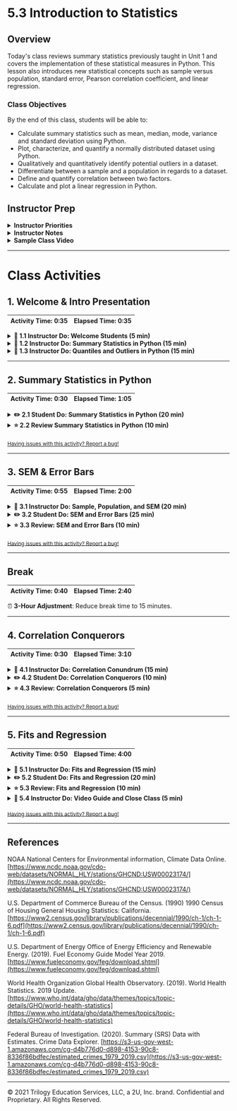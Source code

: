 # 5.3 Introduction to Statistics

## Overview

Today's class reviews summary statistics previously taught in Unit 1 and covers the implementation of these statistical measures in Python. This lesson also introduces new statistical concepts such as sample versus population, standard error, Pearson correlation coefficient, and linear regression.

### Class Objectives

By the end of this class, students will be able to:

* Calculate summary statistics such as mean, median, mode, variance and standard deviation using Python.
* Plot, characterize, and quantify a normally distributed dataset using Python.
* Qualitatively and quantitatively identify potential outliers in a dataset.
* Differentiate between a sample and a population in regards to a dataset.
* Define and quantify correlation between two factors.
* Calculate and plot a linear regression in Python.

## Instructor Prep

<details>
  <summary><strong>Instructor Priorities</strong></summary>

* Students should be able to plot and characterize a dataset using Matplotlib.

* Students should be able to determine which Python module is most appropriate to calculate their summary statistics depending on their datasets.

* Students should be able to identify when they have a sample dataset versus a population dataset.

* Students should be able to differentiate between a correlation and a regression analysis.

</details>

<details>
    <summary><strong>Instructor Notes</strong></summary>

* You may find that this lesson falls on a weekday due to a holiday shifting the course schedule. In this case, we have provided notes within the LP that will allow you to **easily adjust the length of the lesson to fit into a weekday class**.

  * Be on the lookout for a ⏰**3-Hour Adjustment** note at the top of activities in this Lesson Plan. If this class is being taught on a weekday, please utilize the directions found in the note. Keep in mind that breaks will be reduced from 40 minutes to the typical 15 minutes for a weekday class as well.

  * Shortening these activities could potentially limit the students' ability to finish them, so please remind them to utilize office hours to clear up any questions they may have.

* To facilitate discussion as well as provide supplemental visual aids, a slide deck has been provided to accompany the beginning of each instructor activity today. All of the content in the slide deck is contained within the lesson plan. Therefore, use of the provided slides is optional.

* The slideshows are for instructor use only. When distributing slides to students, please first export the slides to a PDF file. You may then send out the PDF file.

* The goal with today's material is to empower students to use statistical tools for describing and discussing data. To that end, take your time and ensure that students understand the concepts behind each statistical topic before discussing the functions in Python.

* To minimize the extent to which today's lesson might feel thematic discontinuous with the previous days' work with Matplotlib, emphasize taking a _graphical_ approach to understanding today's concepts.

* Please refer to our [Student FAQs](../../../05-Instructor-Resources/README.md#unit-05-matplotlib) for answers to questions frequently asked by students of this program. If you have any recommendations for additional questions, feel free to log an issue or a pull request with your desired additions.

* Have your TAs refer to the [Time Tracker](TimeTracker.xlsx) to keep the class on track.

</details>

<details>
  <summary><strong>Sample Class Video</strong></summary>
* To view an example class lecture, see: [Class Video](https://codingbootcamp.hosted.panopto.com/Panopto/Pages/Viewer.aspx?id=34a319b8-0492-4c84-9e22-562643ad52d5). Note that the video may not reflect the most recent lesson plan.

</details>

- - -

# Class Activities

## 1. Welcome & Intro Presentation

| Activity Time:       0:35 |  Elapsed Time:      0:35  |
|---------------------------|---------------------------|

<details>
  <summary><strong>📣 1.1 Instructor Do: Welcome Students (5 min)</strong></summary>

* Open the [slideshow](https://docs.google.com/presentation/d/1pa6h261pEwK6EG0MpmlDpo6DCvAQnqUz1ep1uQEs_e4) and use slides 1–4 to facilitate your welcome to the class while covering the following talking points:

  * Welcome to Day 3 of Matplotlib. Today's lesson will focus on bringing together our knowledge of fundamental statistics with Matplotlib and SciPy.

  * Once we are comfortable with the basic statistics in Python, we will introduce a few new statistical concepts and models that students can use in their projects.

</details>

<details>
  <summary><strong>📣 1.2 Instructor Do: Summary Statistics in Python (15 min)</strong></summary>

* Open the [slideshow](https://docs.google.com/presentation/d/1pa6h261pEwK6EG0MpmlDpo6DCvAQnqUz1ep1uQEs_e4) and use slides 5–14 to accompany the demo. Discuss the following talking points:

* Begin by asking the class to define the measure of central tendency.

* Remind the students the measure of central tendency is the center of a dataset, and is commonly referred to as an average.

  * The most common measures of central tendency are the **mean**, **median** and **mode**.

  * The **mean** of a dataset is what is known as the arithmetic average of a dataset. It is calculated from the sum all of the numbers divided by the number of elements in a dataset.

  * The **median** of a dataset is the middle element. It is calculated from listing the data numerically and selecting the middle element. For even-length datasets, the average of the 2 center elements is the median of the dataset.

  * The **mode** of a dataset is the most frequently occurring element. The mode can be used for either numeric or categorical data.

    ![Categorical Mode](Images/catagorical_mode.png)

* Explain that with Python, there are a number of ways to measure the central tendency of the data. However, for this class we will be looking at the NumPy and SciPy packages and modules.

  * We will use the NumPy package to test for `mean` and `median` and use the SciPy package to test for `mode`.

  * The reason we need to use both NumPy and SciPy modules to calculate the measures of central tendency is that mode is not a function in NumPy. This is likely because NumPy is a very lightweight module and calculating the mode can be computationally intensive.

* Point out that for those curious, Pandas also provides functions to measure central tendency, but students will need to look at the documentation on their own.

* Explain that the main focus of today is learning how to characterize, analyze, and visualize new data.

  * The reason we would want to plot new data as soon as possible is to identify key characteristics about the data.

  * Key characteristics can include if the data is normally distributed, if the data is multimodal, or if there are clusters in the data.

  * Another characteristic of normally distributed data is that its distribution follows a characteristic bell-curve shape.

* Ask the students to define **variance** and **standard deviation**.

  * **Variance** is the measurement of how far each number in the dataset is away from the mean of the dataset.

  * **Standard deviation** is the square root of the variance.

  * When calculating the variance and standard deviation in Python, we will use the NumPy module.

* Open the example notebook [01-Ins_Summary_Statistics/samples.ipynb](Activities/01-Ins_Summary_Statistics/Solved/samples.ipynb).

* Execute the first 3 blocks of code.

```python
# Dependencies
import pandas as pd
import matplotlib.pyplot as plt
import scipy.stats as sts
import numpy as np

# Read in the LAX temperature data
temperature_df = pd.read_csv('../Resources/lax_temperature.csv')
temperatures = temperature_df['HourlyDryBulbTemperature']

# Demonstrate calculating measures of central tendency
mean_numpy = np.mean(temperatures)
print(f"The mean temperature at the LAX airport is {mean_numpy}")

median_numpy = np.median(temperatures)
print(f"The median temperature at the LAX airport is {median_numpy}")

mode_scipy = sts.mode(temperatures)
print(f"The mode temperature at the LAX airport is {mode_scipy}")
```

* Explain to the students that this first dataset contains National Oceanic and Atmospheric Administration temperature measurements taken at the Los Angeles International (LAX) airport.

  * To calculate the mean, NumPy provides a decimal with far too much precision. Therefore we should always round the output of `numpy.mean`. In most cases, rounding the mean to the nearest hundredth decimal is sufficient.

  * To calculate the median, NumPy also can provide a decimal with far too much precision. However, with this dataset, the median was already rounded.

  * To calculate the mode, the `scipy.stats` module returns 2 arrays, one for all mode values, another for the frequency of each mode.

* Remind the students that the easiest way to assert if a dataset has multiple modes, clusters of values, or if the dataset is normally distributed, is to plot the data using Matplotlib.

* Execute the next block of code.

```python
# Characterize the data set using matplotlib and stats.normaltest
plt.hist(temperatures)
plt.xlabel('Temperature (°F)')
plt.ylabel('Counts')
plt.show()
print(sts.normaltest(temperatures.sample(50)))
```

![the histogram of the temperature data appears normally distributed](Images/intro_norm_dist.png)

* Point out to the students that there only appears to be one mode in the dataset. Furthermore, the distribution of temperatures around the mode seems to form a bell curve.

  * This bell-curve characteristic is known in statistics as a **normal distribution**.

  * The theory behind a **normal distribution** is outside of the scope of this lesson, but it is important to know whether your data is normally distributed.

* Explain that many statistical tests assume that the data is normally distributed. Using such statistical tests when the data is _not_ normally distributed can cause us to draw incorrect conclusions.

  * The `stats.normaltest` function offers a more quantitative verification of normal distribution.

  * When we used `stats.normaltest` in our example code, we also used the Pandas `DataFrame.sample` function.

  * Because `stats.normaltest` function assumes a relatively small sample size, we could not run the test on our entire temperature data. Therefore, we must test on a subset of randomly selected values using Pandas's `DataFrame.sample` function.

  * We interpret the results of `stats.normaltest` using the **p** value. A **p** value 0.05 or larger indicates normally distributed data.

  * Because our **p** value is approximately 0.05 or greater, we can conclude that this distribution is normal.

* Execute the next code block.

```python
# Demonstrate calculating the variance and standard deviation using the different modules
var_numpy = np.var(temperatures,ddof = 0)
print(f"The population variance using the NumPy module is {var_numpy}")

sd_numpy = np.std(temperatures,ddof = 0)
print(f"The population standard deviation using the NumPy module is {sd_numpy}")
```

* Point out that to calculate the total variance or standard deviation in NumPy, we must provide the list of numbers as well as `ddof =0`.

  * The `ddof = 0` argument is to ensure we calculate the population variance and standard deviation.

  * We will talk about sample versus population later in the class.

* Execute the next code block.

```python
# Calculate the 68-95-99.7 rule using the standard deviation
print(f"Roughly 68% of the data is between {round(mean_numpy-sd_numpy,3)} and {round(mean_numpy+sd_numpy,3)}")
print(f"Roughly 95% of the data is between {round(mean_numpy-2*sd_numpy,3)} and {round(mean_numpy+2*sd_numpy,3)}")
print(f"Roughly 99.7% of the data is between {round(mean_numpy-3*sd_numpy,3)} and {round(mean_numpy+3*sd_numpy,3)}")
```

* Remind students that when we have a dataset that is normally distributed, we can use the **68-95-99.7** rule to characterize the data.

  * The **68-95-99.7** rule states that roughly 68% of all values in normally distributed data fall within one standard deviation of the mean (in either direction). Additionally, 95% of the values fall within two standard deviations, and 99.7% of the values fall within three standard deviations.

* Ask the students to define the **z-score**.

  * The z-score is the number of standard deviations a given number is from the mean of the dataset.

  * To calculate a z-score in Python, we must use the SciPy `stats.zscore` function.

* Execute the next code block.

```python
# Demonstrate calculating the z-scores using SciPy
z_scipy = sts.zscore(temperatures)
print(f"The z-scores using the SciPy module are {z_scipy}")
```

* Point out that the output of `stats.zscore` is a list of z-scores that is equal in length to the list of temperatures. Therefore, if we want to know the z-score for any given value, we must find use index of that value from the temperature list.

* Send out the solution notebook for students to refer to later.

</details>

<details>
  <summary><strong>📣 1.3 Instructor Do: Quantiles and Outliers in Python (15 min)</strong></summary>

* ⏰**3-Hour Adjustment**: Reduce activity time to 10 minutes.

* Open the [slideshow](https://docs.google.com/presentation/d/1pa6h261pEwK6EG0MpmlDpo6DCvAQnqUz1ep1uQEs_e4) and use slides 15–20 to accompany the beginning of this section.

* Begin this section by asking the class to define **quantiles**, **quartiles**, and **outliers**.

  * **Quantiles** are a way to divide our data into well-defined regions based on their order in a ranked list. The 2 most common quantiles used are **quartiles** and **percentiles**.

  * **Quartiles** divide the sorted data into 4 equal-sized groups and the median is known as the second quartile.

  * An **outlier** is an extreme value in a dataset that can skew a dataset. An **outlier** is typically identified as a value that is 1.5 * IQR (**interquartile range**) beyond the first and third quartiles.

  * We can visually identify quartiles and outliers using a box and whisker plot. Alternatively, we can identify quartiles using the `1.5 * IQR` rule.

  * When datasets are too large to identify the outliers visually, or when analysis requires more quantitative measures, we should calculate the interquartile range manually using Python modules.

* Now open the activity notebook: [02-Ins_Quartiles_and_Outliers/samples.ipynb](Activities/02-Ins_Quartiles_and_Outliers/Solved/samples.ipynb).

* Execute the first 2 blocks of code.

```python
# Dependencies
import pandas as pd
import numpy as np
import matplotlib.pyplot as plt

# Example outlier plot of reaction times
times = [96,98,100,105,85,88,95,100,101,102,97,98,5]
fig1, ax1 = plt.subplots()
ax1.set_title('Reaction Times at Baseball Batting Cage')
ax1.set_ylabel('Reaction Time (ms)')
ax1.boxplot(times)
plt.show()
```

![reaction times boxplot](Images/outlier_batting.png)

* Explain that this first dataset is a theoretical collection of reaction times measured at a baseball batting cage.

* Explain that a box and whisker plot is widely used in data science due to the amount of information it provides at-a-glance.

  * We render a box and whisker plot in Matplotlib using the `pyplot.boxplot` function.

  * The `pyplot.boxplot` function simply requires a list of numbers to draw.

  * The red line in the box plot is the median of the data.

  * The box surrounding the median is the IQR.

  * The whiskers that protrude from the box in the plot can be modified depending on the use, but by default represent 1.5 * IQR, or the outlier boundaries.

  * The data points that are located beyond the whiskers in the plot are potential outliers.

  * In this dataset, the 2 smallest data points appear to be outliers.

* Show the students an annotated boxplot for visual guidance.

![the annotated boxplot](Images/outlier_boxplot_annot.png)

* Execute the next block of code.

```python
# We need to sort the data to determine which could be outliers
times.sort()
print(times)
```
* Explain that once we have identified potential outliers in a box and whisker plot, we can use the sorted dataset to estimate which of the data points fall outside the outlier boundary.

* Point out that the 5 ms and 85 ms times are outside of the whiskers and may merit investigation.

* Execute the next block of code.

```python
# The second example again looks at the LAX temperature data set and computes quantiles
temperature_df = pd.read_csv('../Resources/lax_temperature.csv')
temperatures = temperature_df['HourlyDryBulbTemperature']

fig1, ax1 = plt.subplots()
ax1.set_title('Temperatures at LAX')
ax1.set_ylabel('Temperature (°F)')
ax1.boxplot(temperatures)
plt.show()
```

![The LAX temperatures have too many data points to identify outliers](Images/outliers_temperatures.png)

* Explain to the students that this example is looking back at the LAX temperatures from NOAA.

  * This dataset has over 3,000 data points and we already know it to be normally distributed.

  * When we know a dataset is normally distributed, we can expect at least a few data points to be potential outliers.

* Explain to the class that we can also identify potential outliers using Pandas.

* Explain that we can use Pandas to easily calculate the interquartile range to generate the outlier boundaries.

* Execute the next block of code.

```python
# If the data is in a dataframe, we use pandas to give quartile calculations
quartiles = temperatures.quantile([.25,.5,.75])
lowerq = quartiles[0.25]
upperq = quartiles[0.75]
iqr = upperq-lowerq

print(f"The lower quartile of temperatures is: {lowerq}")
print(f"The upper quartile of temperatures is: {upperq}")
print(f"The interquartile range of temperatures is: {iqr}")
print(f"The the median of temperatures is: {quartiles[0.5]} ")

lower_bound = lowerq - (1.5*iqr)
upper_bound = upperq + (1.5*iqr)
print(f"Values below {lower_bound} could be outliers.")
print(f"Values above {upper_bound} could be outliers.")
```

* Explain that in order to properly calculate the lower and upper quartiles of a dataset we would need to calculate the median of our dataset. Once we split our data into two groups using the median, we would then need to find the median of the lower and upper groups to determine the quartiles.

* Explain that a very common practice in data science is to approximate the median-of-a-median quartile values by using prebuilt quantile functions such as Pandas's `quantile` method.

* Point out that Pandas's `quantile` method requires decimal values between 0 and 1. In addition you must pass the quantile as the index instead of relative index values.

```python
# You cannot pass a 0 index to retrieve the first element,
# it requires the actual value of 0.25
lowerq = quartiles[0.25]
```

* Point out that once you have calculated the IQR, you can create the boundaries to quantitatively determine any potential outliers.

* Send out the solution notebook for students to refer to in the next activity.

</details>

- - -

## 2. Summary Statistics in Python

| Activity Time:       0:30 |  Elapsed Time:      1:05  |
|---------------------------|---------------------------|

<details>
  <summary><strong>✏️ 2.1 Student Do: Summary Statistics in Python (20 min)</strong></summary>

* ⏰**3-Hour Adjustment**: Reduce activity time to 15 minutes.

* **File**: [California Housing Data](Activities/03-Stu_Summary_Stats_Python/Resources/California_Housing.csv)

* **Instructions:** [README.md](Activities/03-Stu_Summary_Stats_Python/README.md)

* In this activity, students will be tasked with calculating a number of summary statistics using California housing data.

* You may choose to open the [slideshow](https://docs.google.com/presentation/d/1pa6h261pEwK6EG0MpmlDpo6DCvAQnqUz1ep1uQEs_e4) and use slides 21–23 to accompany this activity.

</details>

<details>
  <summary><strong>⭐ 2.2 Review Summary Statistics in Python (10 min)</strong></summary>

* Open the solution to the previous activity: [03-Stu_Summary_Stats_Python/Solved/summary_stats.ipynb](Activities/03-Stu_Summary_Stats_Python/Solved/summary_stats.ipynb)

* Explain and run through the first 2 blocks of code.

```python
# Dependencies
import pandas as pd
import matplotlib.pyplot as plt
import scipy.stats as sts

# Read in the california housing data set
california_data = pd.read_csv('../Resources/California_Housing.csv')
california_data.head()
```

* Explain that the first few blocks of code simply read in the California housing data from the Resources folder using Pandas.

* Execute the next block of code.

```python
# Determine which measure of central tendency is most appropriate to describe the Population
plt.hist(california_data['Population'])
plt.xlabel('Population')
plt.ylabel('Counts')
plt.show()
print(california_data['Population'].mean())
print(california_data['Population'].median())
print(california_data['Population'].mode())
```

![The matplotlib hist plot allows us to determine the most appropriate measure of central tendency](Images/review_population.png)

* Explain that in most cases we would plot the data using a histogram to determine the most appropriate means of measuring the central tendency.

* Point out that this data appears to be right skewed, so the median is arguably the most appropriate.

* Explain that because the mean, median, and mode all are between 1,100 and 1,400, all 3 measures of central tendency describe the center of the dataset.

  * Point out that all 3 measures are roughly the same due to the limited number of data points in the data set.

  * Caution students that when data sets are larger, the mean becomes more affected by the skew and will no longer describe the center of the data.

* Execute the next code block.

```python
# Determine if the house age in California is normally distributed
plt.hist(california_data['HouseAge'])
plt.xlabel('House Age (years)')
plt.ylabel('Counts')
plt.show()
print(sts.normaltest(california_data["HouseAge"].sample(100)))
```

![The matplotlib hist plot allows us to also determine if the data looks normally distributed](Images/review_age.png)

* Point out that this data is a little fatter than a normal bell-curve shape, but it visually resembles a normal distribution.

* Remind the students that when a data set is large we have to be careful how we identify normal distribution.

* Explain that in order to calculate how normally distributed the data is, we must first take a random sample of rows using the Pandas' `sample` function. Once we have our sample data we can test for normality using `stats.normaltest`.

* Point out that running the `normaltest` several times results in the **p** value fluctuating around or above 0.05, which means the data is normally distributed.

* Execute the next code block.

```python
# Determine if there are any potential outliers in the average occupancy in California
quartiles = california_data['AveOccup'].quantile([.25,.5,.75])
lowerq = quartiles[0.25]
upperq = quartiles[0.75]
iqr = upperq-lowerq

print(f"The lower quartile of occupancy is: {lowerq}")
print(f"The upper quartile of occupancy is: {upperq}")
print(f"The interquartile range of occupancy is: {iqr}")
print(f"The the median of occupancy is: {quartiles[0.5]} ")

lower_bound = lowerq - (1.5*iqr)
upper_bound = upperq + (1.5*iqr)
print(f"Values below {lower_bound} could be outliers.")
print(f"Values above {upper_bound} could be outliers.")

outlier_occupancy = california_data.loc[(california_data['AveOccup'] < lower_bound) | (california_data['AveOccup'] > upper_bound)]
outlier_occupancy
```

* Explain that we can use the 1.5 * IQR rule to identify potential outliers in the dataset.

* Explain that once we have the lower and upper outlier bounds, we can use Pandas to filter the data. Show the code that filters the dataframe using `loc` and the output dataframe.

* Point out that there are 100 potential outliers in the "Average Occupancy".

* Execute the next code block.

```python
# With the potential outliers, what is the lowest and highest median income (in $1000s) observed?
print(f"The minimum median income of the potential outliers is {outlier_occupancy['MedInc'].min()}")
print(f"The maximum median income of the potential outliers is {outlier_occupancy['MedInc'].max()}")
```

* Explain that once we have the filtered dataframe, we can use the `min` and `max` functions on the median income column to determine the min and max values.

* Execute the final code block.

```python
# Bonus - plot the latitude and longitude of the California housing data using Matplotlib, color the data points using the median income of the block.
plt.scatter(california_data['Longitude'],california_data['Latitude'],c=california_data['MedInc'])
clb = plt.colorbar()
plt.xlabel("Longitude")
plt.ylabel("Latitude")
clb.set_label("Median Income")
plt.show()
```

![Plotting latitude and longitude on a scatter plot creates a rough geographical outline](Images/california_map.png)

* Point out if we plot the latitude and longitude on a scatter plot we get a rough outline of the state of California.

* Explain that by coloring the data points median income data, a trend emerges from where the outliers are relative to their position in the state.

* Point out it appears that Los Angeles may have some potential outliers in the data along with some in Northern California. Neat!

* Send out the solution for students to review later.

</details>

<sub>[Having issues with this activity? Report a bug!](https://bit.ly/2ylx6oP)</sub>

- - -

## 3. SEM & Error Bars

| Activity Time:       0:55 |  Elapsed Time:      2:00  |
|---------------------------|---------------------------|

<details>
  <summary><strong>📣 3.1 Instructor Do: Sample, Population, and SEM (20 min)</strong></summary>

* Open the [slideshow](https://docs.google.com/presentation/d/1pa6h261pEwK6EG0MpmlDpo6DCvAQnqUz1ep1uQEs_e4) and use slides 24–29.

* Begin the activity by introducing the following scenario: Weeks before Election Day, a local newspaper in a hypothetical city wants to predict the winner of the mayoral election. The newspaper will poll voters for their intended candidate. Point out the following:

  * It would be prohibitively expensive to ask every voter in the city whom they will vote for, nor is it possible to know exactly which people will go out and vote on Election Day.

  * The newspaper must therefore ask a _subset_ of all eligible voters in the city about their voting habits and _extrapolate_ information from the results.

  * In this scenario, the newspaper decides to poll 1,000 eligible voters shopping at grocery stores across the city.

  * By using the polling results from the 1,000 eligible voters, the newspaper can try to make an accurate prediction of the mayoral election outcome.

* Explain that this hypothetical scenario is an example of a **sample** data set versus a **population** data set.

  * In statistics, a **population** is a complete data set that contains all possible elements of a study or experiment.

  * In this scenario, the population data set would be the voting habits of all eligible voters in the city.

  * In statistics, a **sample** is a subset of a population dataset, where not all elements of a study or experiment are collected or measured.

  * In this scenario, the sample dataset is the 1,000 eligible voters polled across the city.

  * In data science, the concept of sample versus population does not strictly apply to people or animals. Any comprehensive dataset is considered a population, and any dataset that is a subset of a larger data set is considered a sample.

* Open the example file: [05-Ins_Standard_Error/standard_error.ipynb](Activities/04-Ins_Standard_Error/Solved/standard_error.ipynb).

* Execute the first 2 blocks of code to bring in the fuel economy dataset.

```python
# Dependencies
import pandas as pd
import random
import matplotlib.pyplot as plt
import numpy as np
from scipy.stats import sem

# Set the seed so our data is reproducible
random.seed(42)

# Sample versus population example fuel economy
fuel_economy = pd.read_csv('../Resources/2019_fuel_economy.csv')

# First overview the data set - how many factors, etc.
print(fuel_economy.head())
```

* Explain that in this example we will be looking at 2019 vehicle fuel economy data from [fueleconomy.gov](https://https://www.fueleconomy.gov/feg/download.shtml). Our population data contains the fuel economy data for all 1,242 different 2019 model vehicles tested by the U.S. Department of Energy in 2018.

* Calculate the population mean and standard deviation using the notebook.

```python
# Calculate the summary statistics and plot the histogram of the entire population data
print(f"The mean MPG of all vehicles is: {round(fuel_economy.Combined_MPG.mean(),2)}")
print(f"The standard deviation of all vehicle's MPG is: {round(fuel_economy.Combined_MPG.std(),2)}")
```

* The mean miles per gallon of all vehicles tested is 23.33, while the standard deviation of all vehicles tested is 5.94.

* Plot the histogram of the fuel efficiency of all vehicles tested using the notebook.

```python
plt.hist(fuel_economy.Combined_MPG)
plt.xlabel("Fuel Economy (MPG)")
plt.ylabel("Number of Vehicles")
plt.show()
```

![This is the histogram of the population fuel economy data.](Images/fuel_economy_hist.png)

* Point out to the students that when it comes to selecting a sample dataset, it is important to obtain a dataset that is representative of the entire population.

* Subset the fuel economy data set using `fuel_economy.iloc[range(766,856)]` and calculate the mean and standard deviation of this sample. Plot the histogram of the sample data.

```python
# Calculate the summary statistics and plot the histogram of the sample data using iloc
subset = fuel_economy.iloc[range(766,856)]
print(f"The mean MPG of all vehicles is: {round(subset.Combined_MPG.mean(),2)}")
print(f"The standard deviation of all vehicle's MPG is: {round(subset.Combined_MPG.std(),2)}")
plt.hist(subset.Combined_MPG)
plt.xlabel("Fuel Economy (MPG)")
plt.ylabel("Number of Vehicles")
plt.show()
```

![This is the histogram of the sample data obtained non-randomly.](Images/fuel_economy_bias_hist.png)

* Point out to the students that this sample data contains 90 data points from the fuel economy population dataset.

  * This sample data does not represent the population dataset well; the sample mean is much lower than the population mean and the sample standard deviation is far smaller than the population standard deviation.

  * The reason this sample does not represent the population data well is because it was not obtained using **random sampling**.

  * The random sampling is a technique in data science in which every subject or data point has an equal chance of being included in the sample.

  * This technique increases the likelihood that even a small sample size will include individuals from each group in the population.

* Subset the fuel economy dataset using `fuel_economy.sample(90)` and calculate the mean and standard deviation of this sample. Plot the histogram of the sample data.

```python
# Calculate the summary statistics and plot the histogram of the sample data using random sampling
subset = fuel_economy.sample(90)
print(f"The mean MPG of all vehicles is: {round(subset.Combined_MPG.mean(),2)}")
print(f"The standard deviation of all vehicle's MPG is: {round(subset.Combined_MPG.std(),2)}")
plt.hist(subset.Combined_MPG)
plt.xlabel("Fuel Economy (MPG)")
plt.ylabel("Number of Vehicles")
plt.show()
```

![This is the histogram of the sample data obtained using random sampling.](Images/fuel_economy_random_hist.png)

* Point out to the students that Pandas' `DataFrame.sample()` function uses random sampling to subset the DataFrame, creating a sample that is far more likely to represent the population data.

* Compare and contrast the calculated sample mean, standard deviations, and plots from both sample data sets.

  * Visually, the random sample has the same right skew to the distribution as the population data compared to the more normal distribution from the sliced sample.

  * The mean and standard deviation of the random sample are far closer to the population mean and standard deviation compared to the sliced sample.

* Caution the students that when describing a sample dataset using summary statistics such as the mean, quartiles, variance, and standard deviation, these statistical values are imperfect.

  * Fortunately, there are ways of quantifying the trustworthiness of a sample dataset.

* Open the notebook up again and look at the next block of code.

  * The population mean mpg in the fuel economy data set is 23.33, while the population standard deviation of all vehicles is 5.94.

  * The standard deviation is seemingly large compared to the mean, especially considering there are 1,242 vehicles in the dataset.
  The larger standard deviation is most likely due to the variety of vehicle types in the dataset.

* Ask the students to answer the following question: If we were to randomly select 30 cars from this dataset, would we expect the mean and standard deviation to look the same or different than the population mean and standard deviation?

  * A good answer is that we should expect a similar mean and standard deviation because the sample was selected randomly, but it will not be exactly the same.

* Explain that in order for us to estimate how well a sample is representative of the total population, we calculate the **standard error** (**standard error of the mean**, or SEM) of the sample.

  * The standard error describes how far a sample's mean is from the population's "true" mean.

  * The standard error is a function of sample size; as sample size increases, the standard error decreases.

* Reassure students that the formula for standard error is unimportant. There is a [function in SciPy](https://docs.scipy.org/doc/scipy/reference/generated/scipy.stats.sem.html) that calculates standard error for us.

* Using the notebook, create a new sample dataset from the fuel economy population data using `fuel_economy.sample(30)`. Demonstrate to the students how to calculate the SEM value using SciPy's `stats.sem` function.

```python
# Generate a new 30 vehicle sample and calculate the SEM of the sample
sample = fuel_economy.sample(30)
print(f"The SEM value for the sample fuel economy data is {sem(sample.Combined_MPG)}")
```

* Explain that one of the most common uses of SEM in data science is to compare and contrast sample data across a sample set. One easy way to visualize the differences in standard error across samples is to generate **error bars** on a scatter or line plot.

* Use the notebook to create a sample set of 10 samples, each containing 30 vehicles from the fuel economy population data.

```python
# Create a sample set of 10, each with 30 vehicles
vehicle_sample_set = [fuel_economy.sample(30) for x in range(0,10)]
```

* Demonstrate how to calculate the mean and SEM of each sample using list comprehension and plot the data using Matplotlib's `pyplot.errorbar` function.

```python
# Generate the plot data for each sample
means = [sample.Combined_MPG.mean() for sample in vehicle_sample_set]
standard_errors = [sem(sample.Combined_MPG) for sample in vehicle_sample_set]
x_axis = np.arange(0, len(vehicle_sample_set), 1) + 1

# Setting up the plot
fig, ax = plt.subplots()
ax.errorbar(x_axis, means, standard_errors, fmt="o")
ax.set_xlim(0, len(vehicle_sample_set) + 1)
ax.set_ylim(20,28)
ax.set_xlabel("Sample Number")
ax.set_ylabel("Mean MPG")
plt.show()
```

![This plot demonstrates error bars on our sample means.](Images/fuel_economy_error_bars.png)

* Reiterate that the standard error essentially tells us how likely it is that the sample's mean is "close" to the population's mean—the one we actually care seek to estimate.

  * The error bars that are the largest are the samples whose mean is the least likely to represent the population mean.

  * If the standard error of the samples is too large, we can increase the number of data points in the sample to reduce the standard error.

* Send out the solution notebook for students to refer to during the next activity.

</details>

<details>
  <summary><strong>✏️ 3.2 Student Do: SEM and Error Bars (25 min)</strong></summary>

* ⏰**3-Hour Adjustment**: Reduce activity time to 15 minutes.

* **File**: [05-Stu_Standard_Error/samples.ipynb](Activities/05-Par_Standard_Error/Unsolved/samples.ipynb)

* **Instructions:** [README.md](Activities/05-Par_Standard_Error/README.md)

* In this activity, students will work with a partner to characterize sample data from a Boston housing dataset. Be sure students compare their calculated values between one another as they progress through the activity.

* You may choose to open the [slideshow](https://docs.google.com/presentation/d/1pa6h261pEwK6EG0MpmlDpo6DCvAQnqUz1ep1uQEs_e4) and use slides 30–34 to accompany this activity.

</details>

<details>
  <summary><strong>⭐ 3.3 Review: SEM and Error Bars (10 min)</strong></summary>

* Open the solution to the previous activity: [05-Par_Standard_Error/samples.ipynb](Activities/05-Par_Standard_Error/Solved/samples.ipynb).

* Explain that the first few lines simply load in the Boston housing data and print out the description.

```python
# Dependencies
from matplotlib import pyplot as plt
import numpy as np
import pandas as pd
from sklearn.datasets import load_boston
from scipy.stats import sem

# Import the Boston housing data set and get description
boston_dataset = load_boston()
print(boston_dataset.DESCR)
```

* Point out in the description there are 13 numerical or categorical predictive attributes and one target attribute.

  * The target attribute "MEDV" contains the housing values we are looking for; it is the median value of owner-occupied homes (in thousands of dollars).

  ![This is the easiest means of creating a DataFrame and then adding an additional column.](Images/15-building-dataframe.png)

* Point out that the easiest way to create a sample set is to combine list comprehension with Pandas.

```python
# Create a bunch of samples, each with sample size of 20
nsamples = 25
div = 20
samples = [housing_data.sample(div) for x in range(0,nsamples)]
```

* Explain that we can also use list comprehension to calculate the means and SEMs for each sample.

```python
# Calculate means
means = [s.MEDV.mean() for s in samples]
# Calculate standard error on means
sems = [sem(s.MEDV) for s in samples]
```

* Explain that once we have the means and SEM values for each sample, we can plot these using Matplotlib's `pyplot.errorbar` function.

```python
# Plot sample means with error bars
fig, ax = plt.subplots()
ax.errorbar(np.arange(0, len(samples), 1)+1,means, yerr=sems, fmt="o", color="b",
            alpha=0.5, label="Mean of House Prices")
ax.set_xlim(0, len(means)+1)
ax.set_xlabel("Sample Number")
ax.set_ylabel("Mean of Median House Prices ($1000)")
plt.legend(loc="best", fontsize="small", fancybox=True)
plt.show()
```

  ![Demonstrating the plot itself](Images/15-plot.png)

* Explain that we can visually compare the means across the sample set using the plot, or quantitatively by computing the range of SEMs.

* Explain that the next block of code determines the smallest SEM and which sample the SEM was derived from.

```python
# Determine which sample's mean is closest to the population mean
print(f"The smallest SEM observed was {min(sems)}")
samp_index = sems.index(min(sems))
print(f"The sample with the smallest SEM is sample {samp_index+1}")
```
* Explain that we can then compare the sample with the smallest SEM against the entire population and look at their means.

  * The sample's mean should be very close to the population's mean.

* Repeat the sampling code using different a sample size of 100, and reproduce the error bar plot as well as the range of SEM values for the dataset. Repeat the code again with a sample size of 500.

```python
# Recreate the sample set with sample size of 100
nsamples = 25
div = 100
samples = [housing_data.sample(div) for x in range(0,nsamples)]

# Recreate the sample set with sample size of 500
nsamples = 25
div = 500
samples = [housing_data.sample(div) for x in range(0,nsamples)]
```

* Point out to the students that as sample size increases, the standard error decreases for all samples. The range of SEM values across the sample set will decrease as well.

* Explain that from this observation, we can conclude that as sample size increases, the samples become more and more representative of the population dataset.

* Send out the solution for students to review later.

</details>

<sub>[Having issues with this activity? Report a bug!](https://bit.ly/2UDGbCj)</sub>

- - -

## Break

| Activity Time:       0:40 |  Elapsed Time:      2:40  |
|---------------------------|---------------------------|

⏰ **3-Hour Adjustment**: Reduce break time to 15 minutes.

- - -

## 4. Correlation Conquerors

| Activity Time:       0:30 |  Elapsed Time:      3:10  |
|---------------------------|---------------------------|

<details>
  <summary><strong>📣 4.1 Instructor Do: Correlation Conundrum (15 min)</strong></summary>

* Open the [slideshow](https://docs.google.com/presentation/d/1pa6h261pEwK6EG0MpmlDpo6DCvAQnqUz1ep1uQEs_e4) and use slides 34–40 to cover the following talking points.

  * Often in data analysis we will ask the question "Is there any relationship between Factor A and Factor B?" This concept is known in statistics as **correlation**.

* Show the students the plot of a perfect positive correlation:

  ![This is an ideal positive correlation.](Images/corr_ideal_pos.png)

  * This is an example of a **positive correlation**. When two factors are positively correlated, they move in the same direction.

  * When the factor on the x-axis increases, the factor on the y-axis increases as well.

* Show the plot of a perfect negative correlation:

  ![This is an ideal negative correlation.](Images/corr_ideal_neg.png)

  * This is an example of a **negative correlation**. When two factors are negatively correlated, they move in opposite directions.

  * When the factor on the x-axis increases, the factor on the y-axis decreases.

* Show the students the plot with no correlation:

  ![This is no correlation.](Images/corr_none.png)

  * This is an example of two factors with **no correlation**. When two factors are not correlated, their values are completely independent between one another.

* Explain that with real-world data, it can be difficult to determine if two factors are correlated.

  * In statistics we can calculate the degree of correlation using the **Pearson correlation coefficient**.

  * The Pearson correlation coefficient is a quantitative measure that describes simultaneous movement (variability) of two factors.

    * The correlation coefficient, which is often indicated with the letter *r**, will always fall between –1 and 1.

    * An _r_ value of 1 indicates a perfect positive correlation, while an _r_ value of –1 indicates a perfect negative correlation.

    * An _r_ value of 0 means that there is no relationship between the two factors.

    * Most of the time, real-world data will not be the ideal case of -1,0, or 1. However, we can look at the correlation coefficient to determine how strongly or weakly two factors are related.

* Open the correlation example file, [06-Ins_Correlation_Conundrum](Activities/06-Ins_Correlation_Conundrum/Solved/correlation.ipynb), and execute the block of code to produce a real-world dataset.

```python
# Import the WHO dataset, drop missing data
who_data = pd.read_csv('../Resources/WHO_data.csv')
who_data = who_data.dropna()
who_data.head()
```

* Explain that for this example, we are looking at a dataset from the World Health Organization. This dataset contains a number of factors collected by WHO for each country regarding health, population, wealth and social tendencies.

* Execute the next four blocks of code to produce plots of different pairs of factors. Ask the class which pairs of factors they believe to be correlated.

  ![income versus alcohol](Images/correlation_plot1.png)

  ![population versus cell phones](Images/correlation_plot2.png)

  ![expenditure versus expectancy](Images/correlation_plot3.png)

  ![income versus measles](Images/correlation_plot4.png)

* Explain that all four of these pairs of factors are correlated with one another to varying degrees.

  * We will use the **Pearson correlation coefficient** to quantitate the degree of correlation.

  * We do not need to know the mathematical equation to derive the correlation coefficient. This is because most programming languages and analytical software have correlation functions built in or available through an imported module or package.

* Return to the notebook and execute the next block of code. This time, we will take the same pairs of factors and use SciPy's `stats.pearsonr` function to quantify the correlation.

```python
# The next example will compute the Pearson correlation coefficient between "Income per Capita" and "Average Alcohol Consumed"
income = who_data.iloc[:,1]
alcohol = who_data.iloc[:,8]
correlation = st.pearsonr(income,alcohol)
print(f"The correlation between both factors is {round(correlation[0],2)}")
```

* Explain that SciPy's `stats.pearsonr` function simply takes two numerical lists of values (i.e., two factors) and computes the Pearson correlation coefficient.

  * The output of the `stats.pearsonr` function returns both the _r_ value and a _p_ value. For now, we will only look at the _r_ value.

* Execute the next few blocks of code to reproduce the previous example's plots, but this time we accompany the plots with the Pearson's _r_ statistic.

![This is the code block that compares the plot with r-statistic.](Images/correlation_plot1_block.png)

* Point out to the students that across all four pairs of factors, we see the Pearson correlation coefficient range between .28 and .82. This means all four pairs of factors are positively correlated to varying degrees.

* Explain there is a general rule of thumb when describing the strength of a correlation in regards to the absolute value of r. Show the students the following table:

![the correlation rule of thumb](Images/correlation_table.png)

* Explain that we can use this table along with our calculated _r_ values to describe if there is any relationship between two factors.

* Finally, explain that calculating correlations across an entire dataset is a great way to try to find relationships between factors that one could test or investigate with more depth. But caution the students that correlations are not designed to determine the outcome of one variable from another—remember the saying that "correlation does not equal causation."

</details>

<details>
  <summary><strong>✏️ 4.2 Student Do: Correlation Conquerors (10 min)</strong></summary>

* **File:** [correlations.ipynb](Activities/07-Stu_Correlation_Conquerors/Unsolved/correlations.ipynb)

* **Instructions:** [README.md](Activities/07-Stu_Correlation_Conquerors/README.md)

* In this activity, students will be looking at different properties of wine to determine if wine characteristics are correlated.

* You may choose to open up the [slideshow](https://docs.google.com/presentation/d/1pa6h261pEwK6EG0MpmlDpo6DCvAQnqUz1ep1uQEs_e4) and use slides 41–43 to accompany this activity.

</details>

<details>
  <summary><strong>⭐ 4.3 Review: Correlation Conquerors (5 min)</strong></summary>

* Open the solution to the previous activity: [07-Stu_Correlation_Conquerors/Solved/correlations.ipynb](Activities/07-Stu_Correlation_Conquerors/Solved/correlations.ipynb).

* Explain that the first few lines simply load in the wine recognition data and print out the description.

```python
# Dependencies
import pandas as pd
import sklearn.datasets as dta
import scipy.stats as st
import matplotlib.pyplot as plt

# Read in the wine recognition data set from sklearn and load into Pandas
data = dta.load_wine()
wine_data = pd.DataFrame(data.data,columns=data.feature_names)
print(data.DESCR)
```

* Execute the next block of code to generate the malic_acid versus flavanoids scatter plot.

```python
# Plot malic_acid versus flavanoids on a scatterplot
malic_acid = wine_data.malic_acid
flavanoids = wine_data.flavanoids
plt.scatter(malic_acid,flavanoids)
plt.xlabel("Amount of Malic Acid")
plt.ylabel("Amount of Flavanoids")
plt.show()
```

![malic versus flavanoids](Images/correlation_malic_flav.png)

* Point out to the students that it appears that as the amount of malic acid increases, the amount of flavanoids decreases. However, this relationship is weak because the magnitude in which the flavanoids decrease is not consistent.

* Next, calculate the Pearson's correlation coefficient between malic acid and flavanoids.

```python
# Calculate the correlation coefficient between malic_acid and flavanoids
print(f"The correlation coefficient between malic acid and flavanoids is {round(st.pearsonr(malic_acid,flavanoids)[0],2)}")
```

* Explain that comparing the _r_ value of –0.41 to the "Strength of Correlation" table, we can confirm that the relationship between malic acid and flavanoids is a weak negative correlation.

* Now execute the next block of code to generate the alcohol versus color intensity scatter plot.

```python
# Plot alcohol versus color_intensity on a scatter plot
alcohol = wine_data.alcohol
color_intensity = wine_data.color_intensity
plt.scatter(alcohol,color_intensity)
plt.xlabel("Amount of Alcohol")
plt.ylabel("Intensity of Color")
plt.show()
```

![alcohol versus color intensity](Images/correlation_alc_color.png)

* Point out to the students that it appears that as the amount of alcohol increases, so does the color intensity. This relationship appears to be moderately correlated because the magnitude in which both factors increase is fairly consistent.

* Next, calculate the Pearson's correlation coefficient between alcohol and color intensity.

```python
# Calculate the correlation coefficient between alcohol and color intensity
print(f"The correlation coefficient between alcohol and color intensity is {round(st.pearsonr(alcohol,color_intensity)[0],2)}")
```

* Explain that when we compare the _r_ value of 0.55 to the  "Strength of Correlation", we confirm that the relationship between alcohol and color intensity is a moderate positive correlation.

* Finally, demonstrate using the Pandas `DataFrame.corr` function to generate the correlation matrix. Explain that we can use the `.corr()` function along with the Pandas `Dataframe.unstack()` function to easily compare all factors in a DataFrame with one another.

```python
# Generate the correlation DataFrame and sort all pairs of values
wine_corr = wine_data.corr()
wine_corr.unstack().sort_values()
```

* Point out to the students the pair of factors that has the strongest negative correlation is malic acid versus hue. Conversely, any factor compared to itself will always be perfectly correlated with a value of 1.

* Send out the solution for students to review later.

</details>

<sub>[Having issues with this activity? Report a bug!](https://bit.ly/2UYS18L)</sub>

- - -

## 5. Fits and Regression

| Activity Time:       0:50 |  Elapsed Time:      4:00  |
|---------------------------|---------------------------|

<details>
  <summary><strong>📣 5.1 Instructor Do: Fits and Regression (15 min)</strong></summary>

* ⏰**3-Hour Adjustment**: Reduce activity time to 15 minutes.

* Open the [slideshow](https://docs.google.com/presentation/d/1pa6h261pEwK6EG0MpmlDpo6DCvAQnqUz1ep1uQEs_e4) and use slides 44–51 as you cover the following talking points.

  * The final important statistical topic for the day is **linear regression**. However, before we can discuss linear regression, we must first talk about the equation of a line.

* Ask the students if anyone remembers the equation of a line. Explain to the students that most people were taught in school the equation of a line is _y_ = _mx_ + _b_.

  * The equation of a line defines the relationship between x-values and y-values.

  * When it comes to variables in the equation, we refer to the _x_ in the equation as the **independent variable**, and the _y_ as the **dependent variable**.

  * The **slope** of a line is denoted as _m_ in the equation, and the **_y_-intercept** is denoted as _b_ in the equation.

  * Knowing the slope and y-intercept of a line, we can determine any value of _y_ given the value for _x_. This is why we say _y_ is dependent on _x_.

  * Show the students the first linear plot.

  ![Plot of the exact y = x](Images/lineregress_plot1.png)

  * Explain that first plot is considered the ideal linear relationship of _y_ and _x_, where the _x_ and _y_ values are the same value.

  * Tell students that, in this plot, the equation for line is _y = x_ because the slope is equal to 1, and the _y_-intercept is equal to 0.

  * Point out that if we look at the _x_ value of 7 (denoted by the vertical dashed line), the corresponding _y_ value is also 7 (denoted by the horizontal dashed line).

  * Show the students the next linear plot.

  ![Plot with a smaller slope, larger intercept](Images/lineregress_plot2.png)

  * Explain that in this linear relationship between _x_ and _y_, the slope is much smaller, but the _y_-intercept is much larger.

  * Demonstrate to the students if you plug an _x_ value of 7 into the equation, the resulting _y_ value is 6.4.

  * Explain that this idea of relating _x_ values and _y_ values using the equation of a line is the general concept of **linear regression**.

    * **Linear regression** is used in data science to model and predict the relationship between two factors.

    * Although this may sound similar to correlation, there is a big difference between the two concepts––correlation quantifies if "factor Y" and "factor X" are related, while regression predicts "factor Y" values given values from "factor X."

    * By fitting the relationship of two factors to a linear equation, linear regression  allows us to predict where data points we did not measure might end up if we had collected more data.

    * Linear regression is a truly powerful tool––it provides us the means to predict house prices, stock market movements, and the weather based on other data.

* Reassure students that we will not dive into the mathematical details of linear regression; rather, we will focus on how to use [SciPy's linregress function](https://docs.scipy.org/doc/scipy/reference/generated/scipy.stats.linregress.html) to perform a linear regression, and visualize the linear regression using Matplotlib.

* Open the regression example file, [08-Ins_Fits_and_Regression/regression.ipynb](Activities/08-Ins_Fits_and_Regression/Solved/regression.ipynb), and execute the first three blocks of code.

```python
# Dependencies
from matplotlib import pyplot as plt
from scipy.stats import linregress
import numpy as np
from sklearn import datasets
import pandas as pd

# This example compares different factors in the Boston housing data set
boston_data = datasets.load_boston()
housing_data = pd.DataFrame(data=boston_data.data,columns=boston_data.feature_names)
housing_data['MEDV'] = boston_data.target

# Plot out rooms versus median house price
x_values = housing_data['RM']
y_values = housing_data['MEDV']
plt.scatter(x_values,y_values)
plt.xlabel('Rooms in House')
plt.ylabel('Median House Prices ($1000)')
plt.show()
```

  ![Plot of nRooms versus median housing price](Images/lineregress_plot4.png)

* Explain to the students that we are once again looking at the Boston housing dataset from scikit-learn. Specifically, we have plotted two factors from the Boston housing dataset in a scatter plot––rooms in a house versus the median housing prices.

* Point out to the students that visually we can see that there is a strong positive correlation between the two factors. We could say overall, when there are more rooms in a house, the median house price goes up.

* Explain that we can model this relationship using SciPy's `linregress` function by providing it both factors.

* Use the next block of code to demonstrate how to calculate the linear regression. Plot the regression line and equation over the scatter plot.

```python
# Add the linear regression equation and line to plot
x_values = housing_data['RM']
y_values = housing_data['MEDV']
(slope, intercept, rvalue, pvalue, stderr) = linregress(x_values, y_values)
regress_values = x_values * slope + intercept
line_eq = "y = " + str(round(slope,2)) + "x + " + str(round(intercept,2))
plt.scatter(x_values,y_values)
plt.plot(x_values,regress_values,"r-")
plt.annotate(line_eq,(6,10),fontsize=15,color="red")
plt.xlabel('Rooms in House')
plt.ylabel('Median House Prices ($1000)')
plt.show()
```

  ![Full plot of rooms versus price with regression and equation](Images/lineregress_plot5.png)

* Point out to the students that `linregress` produces a number of calculated values, such as slope, intercept, r-value, which is the correlation coefficient, _p_ value, and standard error. The slope, intercept, and standard error are values we have already discussed today.

* Explain that we can use the slope and intercept from the `linregress` function to generate our equation of a line. This linear equation can then be used to determine the corresponding _y_ values in order to plot the linear regression over our scatter plot.

* Point out that overall the regression line does a good job of predicting the _y_ values versus the _x_ values. However, some of the actual median housing prices are underestimated between 5 and 7 rooms in the house, and across the entire dataset are expensive houses regardless of rooms. Explain that these values are not accurately predicted by the regression model.

* Next, explain the following concepts:

  * If we wanted to quantify how well the linear regression model accounts for the variations found in a dataset, we look at the **r-squared** value, which is determined by squaring the correlation coefficient (`rvalue`).

  * The r-squared value is also known as **coefficient of determination**.

  * The r-squared value ranges between 0 and 1. An r-squared value of 0 indicates that the relationship between _x_ and _y_ explains none of the variations in the dataset. Conversely, an r-squared value of 1 indicates that the relationship between _x_ and _y_ explains all of the variation in the dataset.

  * The r-squared value is also the squared value of Pearson's correlation coefficient _r_. Therefore, the r-squared statistic can be used to describe the overall relationship between the two variables. An r-squared value of 0.25 would indicate that the relationship between _x_ and _y_ explains 25% of the variation in the dataset, and that the remaining 75% is accounted for by other factors.

* Execute the next block of code to reproduce the rooms versus price plot with the addition of the r-squared value.

```python
# Print out the r-squared value along with the plot.
x_values = housing_data['RM']
y_values = housing_data['MEDV']
(slope, intercept, rvalue, pvalue, stderr) = linregress(x_values, y_values)
regress_values = x_values * slope + intercept
line_eq = "y = " + str(round(slope,2)) + "x + " + str(round(intercept,2))
plt.scatter(x_values,y_values)
plt.plot(x_values,regress_values,"r-")
plt.annotate(line_eq,(6,10),fontsize=15,color="red")
plt.xlabel('Rooms in House')
plt.ylabel('Median House Prices ($1000)')
print(f"The r-squared is: {rvalue**2}")
plt.show()
```

* Point out to the students that the r-squared value of the relationship is 0.48. This means that the number of rooms accounts for 48% of the variation in house prices.

  * We could use the linear equation to predict median house prices when we have a different number of rooms than what was in the dataset and using this linear equation could lead to incorrect conclusions.

* Execute the next two blocks of code in the notebook.

```python
# The next example looks at a diabetes data set with less linear relationships
diabetes_data = datasets.load_diabetes()
data = pd.DataFrame(diabetes_data.data,columns=diabetes_data.feature_names)
data['1Y_Disease_Progress'] = diabetes_data.target

# Plot out the different factors in a scatter plot
x_values = data['bp']
y_values = data['1Y_Disease_Progress']
(slope, intercept, rvalue, pvalue, stderr) = linregress(x_values, y_values)
regress_values = x_values * slope + intercept
line_eq = "y = " + str(round(slope,2)) + "x + " + str(round(intercept,2))
plt.scatter(x_values,y_values)
plt.plot(x_values,regress_values,"r-")
plt.annotate(line_eq,(0,50),fontsize=15,color="red")
plt.xlabel('Normalized Blood Pressure')
plt.ylabel('1Y_Disease_Progress')
print(f"The r-squared is: {rvalue**2}")
plt.show()
```

  ![blood pressure versus progression](Images/lineregress_plot8.png)

* Explain that this dataset comes from the diabetes dataset from scikit-learn.

  * With this dataset, we want to quantify the relationship between the blood pressure of patients versus the progression of diabetes after 1 year since diagnosis.

  * With this plot, we can visually see there is a moderate positive correlation between blood pressure and disease progression. If we look at the linear regression model, the line does trend with the data, but the _y_ values are not well predicted by the linear equation.

  * The regression model produces an r-squared value of 0.19. This means that blood pressure accounts for 19% of the variation in the outcome: the progression of diabetes after 1 year since diagnosis. Considering that blood pressure and disease progression demonstrate a weak correlation, the simple linear model is not robust enough to adequately predict blood pressure.

  * It is unwise to use poor linear models to predict values. Doing so can lead to incorrect conclusions.

* Explain that from these examples we now understand the relationship between correlation and regression––the weaker the correlation is between two factors, the less predictive a linear regression model can be.

* Send out the code for students to refer to during the next activity.

</details>

<details>
  <summary><strong>✏️ 5.2 Student Do: Fits and Regression (20 min)</strong></summary>

* ⏰**3-Hour Adjustment**: Reduce activity time to 15 minutes.

* **Files:**

  * [09-Stu_Fits_and_Regression/crime.ipynb](Activities/09-Stu_Fits_and_Regression/Unsolved/crime.ipynb)

  * [crime_data.csv](Activities/09-Stu_Fits_and_Regression/Resources/crime_data.csv)

* **Instructions:** [README.md](Activities/09-Stu_Fits_and_Regression/README.md)

* In this activity students will be predicting the crime rates in 2019 using linear regression models.

* You may choose to open up the [slideshow](https://docs.google.com/presentation/d/1pa6h261pEwK6EG0MpmlDpo6DCvAQnqUz1ep1uQEs_e4) and use slides 52–54 to accompany this activity.

</details>

<details>
  <summary><strong>⭐ 5.3 Review: Fits and Regression (10 min)</strong></summary>

* ⏰**3-Hour Adjustment**: Reduce activity time to 5 minutes.

* Open the solution to the previous activity: [09-Stu_Fits_and_Regression/crime.ipynb](Activities/09-Stu_Fits_and_Regression/Solved/crime.ipynb).

* Explain that using the starter code simply loads in the data.

```python
# Dependencies
from matplotlib import pyplot as plt
from scipy import stats
import numpy as np
import pandas as pd

# Load crime data set into pandas
crime_data = pd.read_csv("../Resources/crime_data.csv")
crime_data.head()
```

* Point out that with spaces in the header line, Pandas cannot use the header names as indexes. Therefore, we will have to count the columns to find the index of each column we want to use.

* Execute the next block of code.

```python
# Generate a scatter plot of year versus violent crime rate
year = crime_data.iloc[:,0]
violent_crime_rate = crime_data.iloc[:,3]
plt.scatter(year,violent_crime_rate)
plt.xticks(year, rotation=90)
plt.xlabel('Year')
plt.ylabel('Violent Crime Rate')
plt.show()
```

![year versus violent scatter](Images/corr_year_violent.png)

* Explain that the first thing we must do is save the columns for year and violent crime rate as variables. Once we have the variables, we can plot them according to the instructions.

* Execute the next two blocks of code.

```python
# Perform a linear regression on year versus violent crime rate
vc_slope, vc_int, vc_r, vc_p, vc_std_err = stats.linregress(year, violent_crime_rate)

# Create equation of line to calculate predicted violent crime rate
vc_fit = vc_slope * year + vc_int
```

* Explain that using `stats.linregress` we can generate the linear regression model of year versus violent crime rate. Year is our independent variable, and violent crime rate is our dependent variable.

* Explain that once we have the slope and the intercept from `stats.linregress`, we can plug in the year variable into the equation to get our predicted (or fitted) violent crime rate.

* Execute the next block of code.

```python
# Plot the linear model on top of scatter plot
year = crime_data.iloc[:,0]
violent_crime_rate = crime_data.iloc[:,3]
plt.scatter(year,violent_crime_rate)
plt.plot(year,vc_fit,"--")
plt.xticks(year, rotation=90)
plt.xlabel('Year')
plt.ylabel('Violent Crime Rate')
plt.show()
```

![year versus violent with regress](Images/corr_year_violent_regress.png)

* Explain that using the year as the independent variable and the predicted crime rate as the dependent variable, we can plot the linear model over our scatter plot.

* Execute the next two blocks of code.

```python
# Repeat plotting scatter and linear model for year versus murder rate
murder_rate = crime_data.iloc[:, 5]
m_slope, m_int, m_r, m_p, m_std_err = stats.linregress(year, murder_rate)
m_fit = m_slope * year + m_int
plt.scatter(year,murder_rate)
plt.plot(year,m_fit,"--")
plt.xticks(year, rotation=90)
plt.xlabel('Year')
plt.ylabel('Murder Rate')
plt.show()

# Repeat plotting scatter and linear model for year versus aggravated assault
aggravated_assault_rate = crime_data.iloc[:, 9]
aa_slope, aa_int, aa_r, aa_p, aa_std_err = stats.linregress(
    year, aggravated_assault_rate)
aa_fit = aa_slope * year + aa_int
plt.scatter(year,aggravated_assault_rate)
plt.plot(year,aa_fit,"--")
plt.xticks(year, rotation=90)
plt.xlabel('Year')
plt.ylabel('Aggravated Assault Rate')
plt.show()
```

![year versus murder with regress](Images/corr_year_murder_regress.png)

![year versus assault with regress](Images/corr_year_assault_regress.png)

* Explain that we simply repeat this procedure, changing the variables used to generate the scatter plot and the linear model.

* Execute the next block of code.

```python
# Generate a facet plot of all 3 figures
fig, (ax1, ax2, ax3) = plt.subplots(3, sharex=True)
fig.suptitle("Crime Rates Over Time", fontsize=16, fontweight="bold")

ax1.set_xlim(min(year), max(year))
ax1.plot(year, violent_crime_rate, linewidth=1, marker="o")
ax1.plot(year, vc_fit, "b--", linewidth=1)
ax1.set_ylabel("Violent Crime Rate")

ax2.plot(year, murder_rate, linewidth=1, marker="o", color="r")
ax2.plot(year, m_fit, "r--", linewidth=1)
ax2.set_ylabel("Murder Rate")

ax3.plot(year, aggravated_assault_rate, linewidth=1, marker="o", color="g")
ax3.plot(year, aa_fit, "g--", linewidth=1)
ax3.set_ylabel("Aggravated Assault Rate")
ax3.set_xlabel("Year")

plt.show()
```

![crime regression facet plot](Images/18-final-plot.png)

* Explain that by using `pyplot.subplot` we can generate multiple plots using different sets of axes.

* Point out by sharing the same variable across all three regression models we can talk about predictions relative to one another. This results in crime rate by year having its own meta dataset.

* Execute the final block of code.

```python
# Calculate the crime rates for 2019
year = 2019
print(f"The violent crime rate in 2019 will be {round(vc_slope * year + vc_int,2)}.")
print(f"The murder rate in 2019 will be {round(m_slope * year + m_int,2)}.")
print(f"The aggravated assault rate in 2019 will be {round(aa_slope * year + aa_int,2)}.")
```

* Explain that beyond plotting the linear model, we can use the equation of the linear regression model to predict crime rates from any year. In the case of 2019, it appears that all three types of crime rates will be reduced.

* Send out the solution for students to refer to later, and congratulate them on their hard work. Reiterate that today's lesson was difficult material, and producing an array of subplots with regression lines from real crime data released by the FBI is an extremely impressive accomplishment!

</details>

<details>
  <summary><strong>📣 5.4 Instructor Do: Video Guide and Close Class (5 min)</strong></summary>

* Before finishing up for the day, ask the students if they have any lingering questions about the concepts covered today.

  * It may all seem daunting at first, but the more we are exposed to statistical themes and use these tools to characterize our data, the more organic it will become.

  * Students have already seen some of these functions in Excel, and as we cover more and more data visualization and analytical tools such as R and Tableau, these functions will become increasingly familiar.

* Send out the [Video Guide](../VideoGuide.md) containing walk-throughs of this week's key activities. Encourage students to review them later and utilize office hours if they have further questions.

</details>

<sub>[Having issues with this activity? Report a bug!](https://bit.ly/3aDWgNJ)</sub>

- - -

## References

NOAA National Centers for Environmental information, Climate Data Online. [https://www.ncdc.noaa.gov/cdo-web/datasets/NORMAL_HLY/stations/GHCND:USW00023174/](https://www.ncdc.noaa.gov/cdo-web/datasets/NORMAL_HLY/stations/GHCND:USW00023174/)

U.S. Department of Commerce Bureau of the Census. (1990) 1990 Census of Housing General Housing Statistics: California. [https://www2.census.gov/library/publications/decennial/1990/ch-1/ch-1-6.pdf](https://www2.census.gov/library/publications/decennial/1990/ch-1/ch-1-6.pdf)

U.S. Department of Energy Office of Energy Efficiency and Renewable Energy. (2019). Fuel Economy Guide Model Year 2019.[https://www.fueleconomy.gov/feg/download.shtml](https://www.fueleconomy.gov/feg/download.shtml)

World Health Organization Global Health Observatory. (2019). World Health Statistics. 2019 Update. [https://www.who.int/data/gho/data/themes/topics/topic-details/GHO/world-health-statistics](https://www.who.int/data/gho/data/themes/topics/topic-details/GHO/world-health-statistics)

Federal Bureau of Investigation. (2020). Summary (SRS) Data with Estimates. Crime Data Explorer. [https://s3-us-gov-west-1.amazonaws.com/cg-d4b776d0-d898-4153-90c8-8336f86bdfec/estimated_crimes_1979_2019.csv](https://s3-us-gov-west-1.amazonaws.com/cg-d4b776d0-d898-4153-90c8-8336f86bdfec/estimated_crimes_1979_2019.csv)

- - -

© 2021 Trilogy Education Services, LLC, a 2U, Inc. brand. Confidential and Proprietary. All Rights Reserved.
